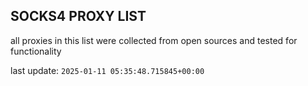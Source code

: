 ## SOCKS4 PROXY LIST

all proxies in this list were collected from open sources and tested for functionality

last update: `2025-01-11 05:35:48.715845+00:00`